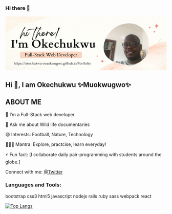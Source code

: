 ### Hi there 👋
![banner](https://github.com/Okechukwu-muokwugwo/Okechukwu-muokwugwo/blob/main/banner.png)

## Hi 👋, I am Okechukwu  ✨Muokwugwo✨


## ABOUT ME
🌱 I’m a Full-Stack web developer

💬 Ask me about Wild life documentaries

😄 Interests: Football, Nature, Technology

💆🏿‍♀️ Mantra: Explore, practcise, learn everyday!

⚡ Fun fact: [I collaborate daily pair-programming with students around the globe.]

Connect with me:
[@Twitter](https://twitter.com/excel4eva)

### Languages and Tools:
bootstrap css3 html5 javascript nodejs rails ruby sass webpack react

[![Top Langs](https://github-readme-stats.vercel.app/api/top-langs/?username=okechukwu-muokwugwo)](https://github.com/okechukwu-muokwugwo/github-readme-stats)
